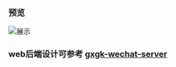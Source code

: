 ### 预览

![展示](show.jpg)

### web后端设计可参考 [gxgk-wechat-server](https://github.com/paicha/gxgk-wechat-server)